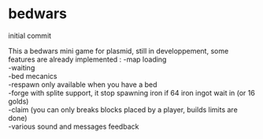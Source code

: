 # bedwars
initial commit

This a bedwars mini game for plasmid, still in developpement, some features are already implemented :
-map loading  
-waiting  
-bed mecanics  
-respawn only available when you have a bed  
-forge with splite support, it stop spawning iron if 64 iron ingot wait in (or 16 golds)  
-claim (you can only breaks blocks placed by a player, builds limits are done)  
-various sound and messages feedback  
